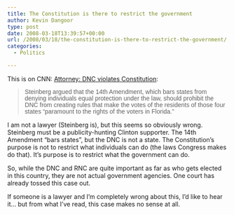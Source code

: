 ```yaml
---
title: The Constitution is there to restrict the government
author: Kevin Dangoor
type: post
date: 2008-03-18T13:39:57+00:00
url: /2008/03/18/the-constitution-is-there-to-restrict-the-government/
categories:
  - Politics

---
```

This is on CNN: [Attorney: DNC violates Constitution][1]:

> <span style="font-family: arial; line-height: 15px;">Steinberg argued that the 14th Amendment, which bars states from denying individuals equal protection under the law, should prohibit the DNC from creating rules that make the votes of the residents of those four states &#8220;paramount to the rights of the voters in Florida.&#8221;</span>

I am not a lawyer (Steinberg is), but this seems so obviously wrong. Steinberg must be a publicity-hunting Clinton supporter. The 14th Amendment &#8220;bars states&#8221;, but the DNC is not a state. The Constitution&#8217;s purpose is not to restrict what individuals can do (the laws Congress makes do that). It&#8217;s purpose is to restrict what the government can do.

So, while the DNC and RNC are quite important as far as who gets elected in this country, they are not actual government agencies. One court has already tossed this case out.

If someone is a lawyer and I&#8217;m completely wrong about this, I&#8217;d like to hear it&#8230; but from what I&#8217;ve read, this case makes no sense at all.

 [1]: http://www.cnn.com/2008/POLITICS/03/17/attorney.dnc/index.html